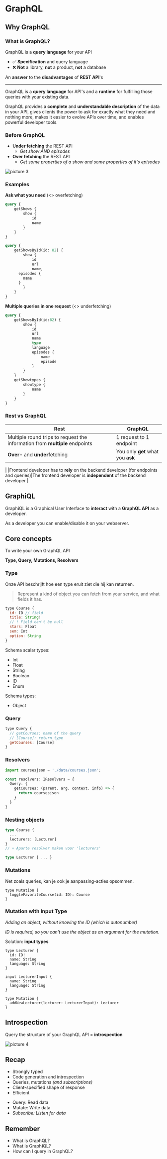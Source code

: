 # GraphQL
## Why GraphQL
### What is GraphQL?
GraphQL is a **query language** for your API
- ✅ **Specification** and query language
- ❌ **Not** a library, **not** a product, **not** a database

An **answer** to the **disadvantages** of **REST API**'s

---

GraphQL is a **query language** for API's and a **runtime** for fulfilling those queries with your existing data.

GraphQL provides a **complete** and **understandable description** of the data in your API, gives clients the power to ask for exactly what they need and nothing more, makes it easier to evolve APIs over time, and enables powerful developer tools.

### Before GraphQL
- **Under fetching** the REST API
  - *Get show AND episodes*
- **Over fetching** the REST API
  - *Get some properties of a show and some properties of it's episodes*

![picture 3](images/79ed19ebeb40bb5e10af8ff514a3491718df95bb390a869bfd6b20595dba55f3.png)

### Examples
**Ask what you need**
(<> overfetching)
```graphql
query {
	getShows {
		show {
			id
			name
		}
	}
}
```
```graphql
query {
	getShowsById(id: 82) {
		show {
			id
			url
			name,
      episodes {
        name
      }
		}
	}
}
```
**Multiple queries in one request**
(<> underfetching)
```graphql
query {
	getShowsById(id:82) {
		show {
			id
			url
			name
			type
			language
			episodes {
				name
				episode
			}
		}
	}
	getShowtypes {
		showtype {
			name
		}
	}
}
```

### Rest vs GraphQL
|Rest|GraphQL|
|--|--|
|Multiple round trips to request the information from **multiple** endpoints|1 request to 1 endpoint|
|**Over-** and **under**fetching|You only **get** what you **ask**
|
|Frontend developer has to **rely** on the backend developer (for endpoints and queries)|The frontend developer is **independent** of the backend developer
|

## GraphiQL
Graph**i**QL is a Graphical User Interface to **interact** with a **GraphQL API** as a developer.

As a developer you can enable/disable it on your webserver.

## Core concepts
To write your own GraphQL API

**Type, Query, Mutations, Resolvers**

### Type
Onze API beschrijft hoe een type eruit ziet die hij kan returnen.

> Represent a kind of object you can fetch from your service, and what fields it has.

```js
type Course {
  id: ID // field
  title: String!
  // ! Field can't be null
  stars: Float
  sem: Int
  option: String
}
```

Schema scalar types:
- Int
- Float
- String
- Boolean
- ID
- Enum

Schema types:
- Object

### Query
```js
type Query {
  // getCourses: name of the query
  // [Course]: return type
  getCourses: [Course]
}
```

### Resolvers
```ts
import coursesjson = './data/courses.json';

const resolvers: IResolvers = {
  Query: {
    getCourses: (parent, arg, context, info) => {
      return coursesjson
    }
  }
}
```

### Nesting objects
```ts
type Course {
  ...
  lecturers: [Lecturer]
}
// + Aparte resolver maken voor 'lecturers'

type Lecturer { ... }
```

### Mutations
Net zoals queries, kan je ook je aanpassing-acties opsommen.
```
type Mutation {
  toggleFavoriteCourse(id: ID): Course
}
```

### Mutation with Input Type
*Adding an object, without knowing the ID (which is autonumber)*

*ID is required, so you can't use the object as an argument for the mutation.*

Solution: **input types**

```
type Lecturer {
  id: ID!
  name: String
  language: String
}

input LecturerInput {
  name: String
  language: String
}

type Mutation {
  addNewLecturer(lecturer: LecturerInput): Lecturer
}
```

## Introspection
Query the structure of your GraphQL API = **introspection**

![picture 4](images/11d5bab6b4eb5faba450f37d8be7bdf24dda63c8b3262ae32732b31c4ed81947.png)  

## Recap
- Strongly typed
- Code generation and introspection
- Queries, mutations *(and subscriptions)*
- Client-specified shape of response
- Efficient

+ Query: Read data
+ Mutate: Write data
+ *Subscribe: Listen for data*

## Remember
- What is GraphQL?
- What is Graph**i**QL?
- How can I query in GraphQL?